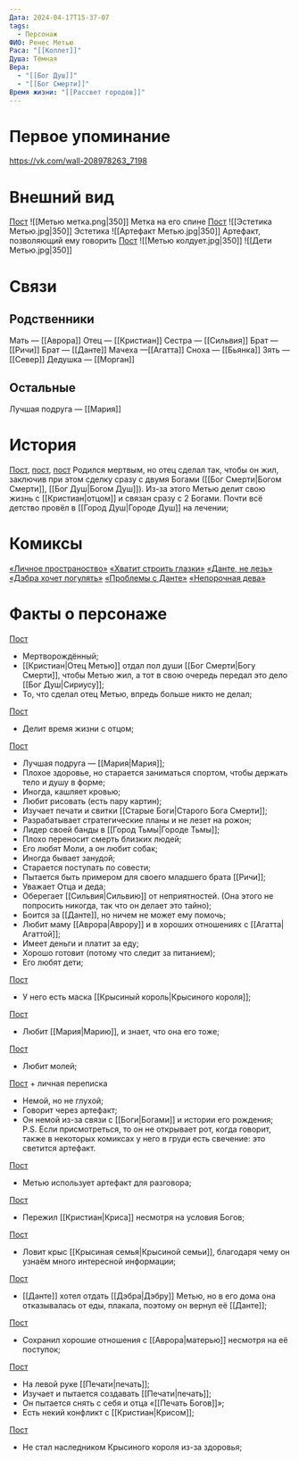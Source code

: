 ```yaml
---
Дата: 2024-04-17T15-37-07
tags:
  - Персонаж
ФИО: Ренес Метью
Раса: "[[Коллет]]"
Душа: Тёмная
Вера:
  - "[[Бог Душ]]"
  - "[[Бог Смерти]]"
Время жизни: "[[Рассвет городов]]"
---
```

# Первое упоминание
https://vk.com/wall-208978263_7198
# Внешний вид
[Пост](https://vk.com/wall-208978263_8257)
![[Метью метка.png|350]]
Метка на его спине
[Пост](https://vk.com/wall-208978263_16251)
![[Эстетика Метью.jpg|350]]
Эстетика
![[Артефакт Метью.jpg|350]]
Артефакт, позволяющий ему говорить
[Пост](https://vk.com/wall-208978263_12330)
![[Метью колдует.jpg|350]]
![[Дети Метью.jpg|350]]
# Связи
## Родственники
Мать — [[Аврора]]
Отец — [[Кристиан]]
Сестра — [[Сильвия]]
Брат — [[Ричи]]
Брат — [[Данте]]
Мачеха —[[Агатта]]
Сноха — [[Бьянка]]
Зять — [[Север]]
Дедушка — [[Морган]]
## Остальные 
Лучшая подруга — [[Мария]]

# История
[Пост](https://vk.com/wall-208978263_16683), [пост](https://vk.com/wall-208978263_8257), [пост](https://vk.com/wall-208978263_10244)
Родился мертвым, но отец сделал так, чтобы он жил, заключив при этом сделку сразу с двумя Богами ([[Бог Смерти|Богом Смерти]], [[Бог Душ|Богом Душ]]). Из-за этого Метью делит свою жизнь с [[Кристиан|отцом]] и связан сразу с 2 Богами. Почти всё детство провёл в [[Город Душ|Городе Душ]] на лечении;
# Комиксы
[«Личное пространоство»](https://telegra.ph/Lichchnoe-prostranstvo-03-26)
[«Хватит строить глазки»](https://telegra.ph/Hvatit-stroit-glazki-03-26)
[«Данте, не лезь»](https://telegra.ph/Dante-ne-lez-03-26)
[«Дэбра хочет погулять»](https://telegra.ph/Dehbra-hochet-pogulyat-03-29)
[«Проблемы с Данте»](https://telegra.ph/Problemy-s-Dante-03-29)
[«Непорочная дева»](https://telegra.ph/Neporochnaya-deva-04-07)
# Факты о персонаже
[Пост](https://vk.com/wall-208978263_8257)
- Мертворождённый;
- [[Кристиан|Отец Метью]] отдал пол души [[Бог Смерти|Богу Смерти]], чтобы Метью жил, а тот в свою очередь передал это дело [[Бог Душ|Сириусу]];
- То, что сделал отец Метью, впредь больше никто не делал;

[Пост](https://vk.com/wall-208978263_10272)
- Делит время жизни с отцом;

[Пост](https://vk.com/wall-208978263_10644)
- Лучшая подруга — [[Мария|Мария]];  
- Плохое здоровье, но старается заниматься спортом, чтобы держать тело и душу в форме;  
- Иногда, кашляет кровью; 
- Любит рисовать (есть пару картин);  
- Изучает печати и свитки [[Старые Боги|Старого Бога Смерти]];  
- Разрабатывает стратегические планы и не лезет на рожон;  
- Лидер своей банды в [[Город Тьмы|Городе Тьмы]]; 
- Плохо переносит смерть близких людей;  
- Его любят Моли, а он любит собак;  
- Иногда бывает занудой;  
- Старается поступать по совести;  
- Пытается быть примером для своего младшего брата [[Ричи]];  
- Уважает Отца и деда;  
- Оберегает [[Сильвия|Сильвию]] от неприятностей. (Она этого не попросить никогда, так что он делает это тайно);  
- Боится за [[Данте]], но ничем не может ему помочь;  
- Любит маму [[Аврора|Аврору]] и в хороших отношениях с [[Агатта|Агаттой]];  
- Имеет деньги и платит за еду;  
- Хорошо готовит (потому что следит за питанием);  
- Его любят дети;

[Пост](https://vk.com/wall-208978263_11086)
- У него есть маска [[Крысиный король|Крысиного короля]];

[Пост](https://vk.com/wall-208978263_18926)
- Любит [[Мария|Марию]], и знает, что она его тоже;

[Пост](https://vk.com/wall-208978263_7198)
- Любит молей;

[Пост](https://vk.com/wall-208978263_9273) + личная переписка
- Немой, но не глухой;
- Говорит через артефакт;
- Он немой из-за связи с [[Боги|Богами]] и истории его рождения;  
P.S. Если присмотреться, то он не открывает рот, когда говорит, также в некоторых комиксах у него в груди есть свечение: это светится артефакт.

[Пост](https://vk.com/wall-208978263_7656)
- Метью использует артефакт для разговора;

[Пост](https://vk.com/wall-208978263_9642)
- Пережил [[Кристиан|Криса]] несмотря на условия Богов;

[Пост](https://vk.com/wall-208978263_9953)
- Ловит крыс [[Крысиная семья|Крысиной семьи]], благодаря чему он узнаём много интересной информации;

[Пост](https://vk.com/wall-208978263_10260)
- [[Данте]] хотел отдать [[Дэбра|Дэбру]] Метью, но в его дома она отказывалась от еды, плакала, поэтому он вернул её [[Данте]];

[Пост](https://vk.com/wall-208978263_11037)
- Сохранил хорошие отношения с [[Аврора|матерью]] несмотря на её поступок;

[Пост](https://vk.com/wall-208978263_12332)
- На левой руке [[Печати|печать]];
- Изучает и пытается создавать [[Печати|печать]];
- Он пытается снять с себя и отца «[[Печать Богов]]»;
- Есть некий конфликт с [[Кристиан|Крисом]];

[Пост](https://vk.com/wall-208978263_12554)
- Не стал наследником Крысиного короля из-за здоровья;